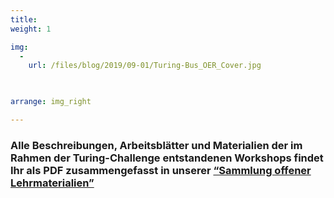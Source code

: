 ```yaml
---
title: 
weight: 1

img:
  -
    url: /files/blog/2019/09-01/Turing-Bus_OER_Cover.jpg
   


arrange: img_right

---
```


### Alle Beschreibungen, Arbeitsblätter und Materialien der im Rahmen der Turing-Challenge entstandenen Workshops findet Ihr als PDF zusammengefasst in unserer [“Sammlung offener Lehrmaterialien”](/files/documents/Turing-Bus_OER.pdf)